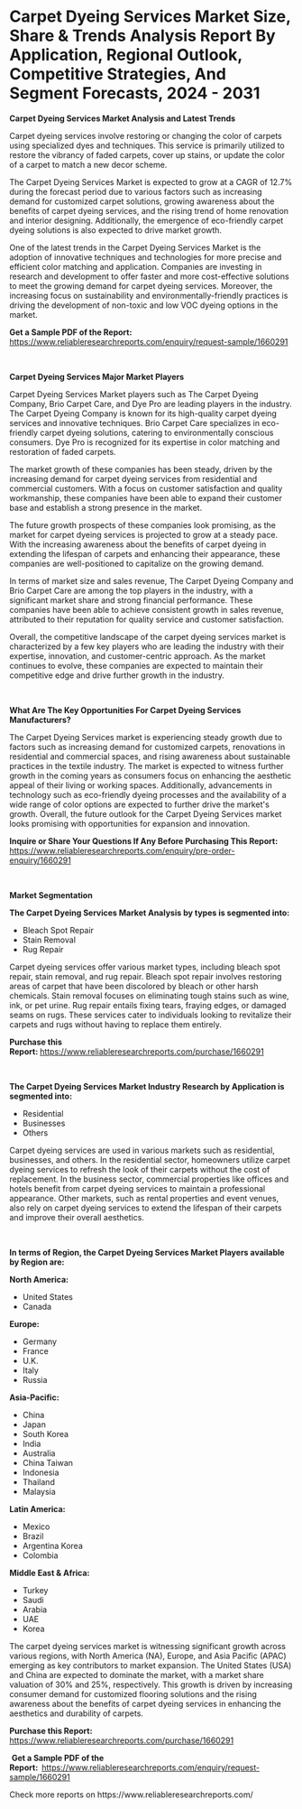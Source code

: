 <p><h1>Carpet Dyeing Services Market Size, Share & Trends Analysis Report By Application, Regional Outlook, Competitive Strategies, And Segment Forecasts, 2024 - 2031</h1></p><p><strong>Carpet Dyeing Services Market Analysis and Latest Trends</strong></p>
<p><p>Carpet dyeing services involve restoring or changing the color of carpets using specialized dyes and techniques. This service is primarily utilized to restore the vibrancy of faded carpets, cover up stains, or update the color of a carpet to match a new decor scheme.</p><p>The Carpet Dyeing Services Market is expected to grow at a CAGR of 12.7% during the forecast period due to various factors such as increasing demand for customized carpet solutions, growing awareness about the benefits of carpet dyeing services, and the rising trend of home renovation and interior designing. Additionally, the emergence of eco-friendly carpet dyeing solutions is also expected to drive market growth.</p><p>One of the latest trends in the Carpet Dyeing Services Market is the adoption of innovative techniques and technologies for more precise and efficient color matching and application. Companies are investing in research and development to offer faster and more cost-effective solutions to meet the growing demand for carpet dyeing services. Moreover, the increasing focus on sustainability and environmentally-friendly practices is driving the development of non-toxic and low VOC dyeing options in the market.</p></p>
<p><strong>Get a Sample PDF of the Report:&nbsp;</strong> <a href="https://www.reliableresearchreports.com/enquiry/request-sample/1660291">https://www.reliableresearchreports.com/enquiry/request-sample/1660291</a></p>
<p>&nbsp;</p>
<p><strong>Carpet Dyeing Services Major Market Players</strong></p>
<p><p>Carpet Dyeing Services Market players such as The Carpet Dyeing Company, Brio Carpet Care, and Dye Pro are leading players in the industry. The Carpet Dyeing Company is known for its high-quality carpet dyeing services and innovative techniques. Brio Carpet Care specializes in eco-friendly carpet dyeing solutions, catering to environmentally conscious consumers. Dye Pro is recognized for its expertise in color matching and restoration of faded carpets.</p><p>The market growth of these companies has been steady, driven by the increasing demand for carpet dyeing services from residential and commercial customers. With a focus on customer satisfaction and quality workmanship, these companies have been able to expand their customer base and establish a strong presence in the market.</p><p>The future growth prospects of these companies look promising, as the market for carpet dyeing services is projected to grow at a steady pace. With the increasing awareness about the benefits of carpet dyeing in extending the lifespan of carpets and enhancing their appearance, these companies are well-positioned to capitalize on the growing demand.</p><p>In terms of market size and sales revenue, The Carpet Dyeing Company and Brio Carpet Care are among the top players in the industry, with a significant market share and strong financial performance. These companies have been able to achieve consistent growth in sales revenue, attributed to their reputation for quality service and customer satisfaction.</p><p>Overall, the competitive landscape of the carpet dyeing services market is characterized by a few key players who are leading the industry with their expertise, innovation, and customer-centric approach. As the market continues to evolve, these companies are expected to maintain their competitive edge and drive further growth in the industry.</p></p>
<p>&nbsp;</p>
<p><strong>What Are The Key Opportunities For Carpet Dyeing Services Manufacturers?</strong></p>
<p><p>The Carpet Dyeing Services market is experiencing steady growth due to factors such as increasing demand for customized carpets, renovations in residential and commercial spaces, and rising awareness about sustainable practices in the textile industry. The market is expected to witness further growth in the coming years as consumers focus on enhancing the aesthetic appeal of their living or working spaces. Additionally, advancements in technology such as eco-friendly dyeing processes and the availability of a wide range of color options are expected to further drive the market's growth. Overall, the future outlook for the Carpet Dyeing Services market looks promising with opportunities for expansion and innovation.</p></p>
<p><strong>Inquire or Share Your Questions If Any Before Purchasing This Report:</strong> <a href="https://www.reliableresearchreports.com/enquiry/pre-order-enquiry/1660291">https://www.reliableresearchreports.com/enquiry/pre-order-enquiry/1660291</a></p>
<p>&nbsp;</p>
<p><strong>Market Segmentation</strong></p>
<p><strong>The Carpet Dyeing Services Market Analysis by types is segmented into:</strong></p>
<p><ul><li>Bleach Spot Repair</li><li>Stain Removal</li><li>Rug Repair</li></ul></p>
<p><p>Carpet dyeing services offer various market types, including bleach spot repair, stain removal, and rug repair. Bleach spot repair involves restoring areas of carpet that have been discolored by bleach or other harsh chemicals. Stain removal focuses on eliminating tough stains such as wine, ink, or pet urine. Rug repair entails fixing tears, fraying edges, or damaged seams on rugs. These services cater to individuals looking to revitalize their carpets and rugs without having to replace them entirely.</p></p>
<p><strong>Purchase this Report:&nbsp;</strong><a href="https://www.reliableresearchreports.com/purchase/1660291">https://www.reliableresearchreports.com/purchase/1660291</a></p>
<p>&nbsp;</p>
<p><strong>The Carpet Dyeing Services Market Industry Research by Application is segmented into:</strong></p>
<p><ul><li>Residential</li><li>Businesses</li><li>Others</li></ul></p>
<p><p>Carpet dyeing services are used in various markets such as residential, businesses, and others. In the residential sector, homeowners utilize carpet dyeing services to refresh the look of their carpets without the cost of replacement. In the business sector, commercial properties like offices and hotels benefit from carpet dyeing services to maintain a professional appearance. Other markets, such as rental properties and event venues, also rely on carpet dyeing services to extend the lifespan of their carpets and improve their overall aesthetics.</p></p>
<p>&nbsp;</p>
<p><strong>In terms of Region, the Carpet Dyeing Services Market Players available by Region are:</strong></p>
<p>
    <p> <strong> North America: </strong>
        <ul>
            <li>United States</li>
            <li>Canada</li>
        </ul>
        </p> 
    <p> <strong> Europe: </strong>
        <ul>
            <li>Germany</li>
            <li>France</li>
            <li>U.K.</li>
            <li>Italy</li>
            <li>Russia</li>
        </ul>
        </p> 
    <p> <strong> Asia-Pacific: </strong>
        <ul>
            <li>China</li>
            <li>Japan</li>
            <li>South Korea</li>
            <li>India</li>
            <li>Australia</li>
            <li>China Taiwan</li>
            <li>Indonesia</li>
            <li>Thailand</li>
            <li>Malaysia</li>
        </ul>
        </p> 
    <p> <strong> Latin America: </strong>
        <ul>
            <li>Mexico</li>
            <li>Brazil</li>
            <li>Argentina Korea</li>
            <li>Colombia</li>
        </ul>
        </p> 
    <p> <strong> Middle East & Africa: </strong>
        <ul>
            <li>Turkey</li>
            <li>Saudi</li>
            <li>Arabia</li>
            <li>UAE</li>
            <li>Korea</li>
        </ul>
    </p>
    </p>
<p><p>The carpet dyeing services market is witnessing significant growth across various regions, with North America (NA), Europe, and Asia Pacific (APAC) emerging as key contributors to market expansion. The United States (USA) and China are expected to dominate the market, with a market share valuation of 30% and 25%, respectively. This growth is driven by increasing consumer demand for customized flooring solutions and the rising awareness about the benefits of carpet dyeing services in enhancing the aesthetics and durability of carpets.</p></p>
<p><strong>Purchase this Report: </strong><a href="https://www.reliableresearchreports.com/purchase/1660291">https://www.reliableresearchreports.com/purchase/1660291</a></p>
<p>&nbsp;<strong>Get a Sample PDF of the Report:&nbsp;&nbsp;</strong><a href="https://www.reliableresearchreports.com/enquiry/request-sample/1660291">https://www.reliableresearchreports.com/enquiry/request-sample/1660291</a></p>
<p><strong></strong></p>
<p>Check more reports on https://www.reliableresearchreports.com/</p>